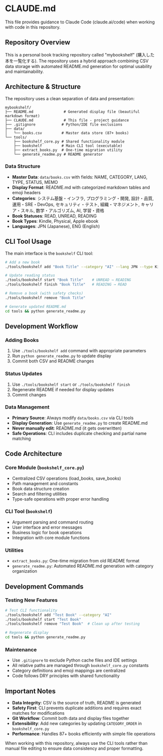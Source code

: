 # CLAUDE.md

This file provides guidance to Claude Code (claude.ai/code) when working with code in this repository.

## Repository Overview

This is a personal book tracking repository called "mybookshelf" (購入した本を一覧化する). The repository uses a hybrid approach combining CSV data storage with automated README.md generation for optimal usability and maintainability.

## Architecture & Structure

The repository uses a clean separation of data and presentation:

```
mybookshelf/
├── README.md              # Generated display file (beautiful markdown format)
├── CLAUDE.md              # This file - project guidance
├── .gitignore            # Python/IDE file exclusions
├── data/
│   └── books.csv         # Master data store (87+ books)
└── tools/
    ├── bookshelf_core.py # Shared functionality module
    ├── bookshelf         # Main CLI tool (executable)
    ├── extract_books.py  # One-time migration utility
    └── generate_readme.py # README generator
```

### Data Structure

- **Master Data**: `data/books.csv` with fields: NAME, CATEGORY, LANG, TYPE, STATUS, MEMO
- **Display Format**: README.md with categorized markdown tables and emoji headers
- **Categories**: システム基盤・インフラ, プログラミング・開発, 設計・品質, 運用・SRE・DevOps, セキュリティ・テスト, 組織・マネジメント, キャリア・スキル, 数学・アルゴリズム, AI, 学習・資格
- **Book Statuses**: READ, UNREAD, READING
- **Book Types**: Kindle, Physical, Apple ebook
- **Languages**: JPN (Japanese), ENG (English)

## CLI Tool Usage

The main interface is the `bookshelf` CLI tool:

```bash
# Add a new book
./tools/bookshelf add "Book Title" --category "AI" --lang JPN --type Kindle

# Update reading status
./tools/bookshelf start "Book Title"    # UNREAD → READING
./tools/bookshelf finish "Book Title"   # READING → READ

# Remove a book (with safety checks)
./tools/bookshelf remove "Book Title"

# Generate updated README.md
cd tools && python generate_readme.py
```

## Development Workflow

### Adding Books
1. Use `./tools/bookshelf add` command with appropriate parameters
2. Run `python generate_readme.py` to update display
3. Commit both CSV and README changes

### Status Updates
1. Use `./tools/bookshelf start` or `./tools/bookshelf finish`
2. Regenerate README if needed for display updates
3. Commit changes

### Data Management
- **Primary Source**: Always modify `data/books.csv` via CLI tools
- **Display Generation**: Use `generate_readme.py` to create README.md
- **Never manually edit**: README.md (it gets overwritten)
- **Safe Operations**: CLI includes duplicate checking and partial name matching

## Code Architecture

### Core Module (`bookshelf_core.py`)
- Centralized CSV operations (load_books, save_books)
- Path management and constants
- Book data structure creation
- Search and filtering utilities
- Type-safe operations with proper error handling

### CLI Tool (`bookshelf`)
- Argument parsing and command routing
- User interface and error messages
- Business logic for book operations
- Integration with core module functions

### Utilities
- `extract_books.py`: One-time migration from old README format
- `generate_readme.py`: Automated README.md generation with category organization

## Development Commands

### Testing New Features
```bash
# Test CLI functionality
./tools/bookshelf add "Test Book" --category "AI"
./tools/bookshelf start "Test Book"
./tools/bookshelf remove "Test Book"  # Clean up after testing

# Regenerate display
cd tools && python generate_readme.py
```

### Maintenance
- Use `.gitignore` to exclude Python cache files and IDE settings
- All relative paths are managed through `bookshelf_core.py` constants
- Category definitions and emoji mappings are centralized
- Code follows DRY principles with shared functionality

## Important Notes

- **Data Integrity**: CSV is the source of truth, README is generated
- **Safety First**: CLI prevents duplicate additions and requires exact matches for modifications
- **Git Workflow**: Commit both data and display files together
- **Extensibility**: Add new categories by updating `CATEGORY_ORDER` in `bookshelf_core.py`
- **Performance**: Handles 87+ books efficiently with simple file operations

When working with this repository, always use the CLI tools rather than manual file editing to ensure data consistency and proper formatting.